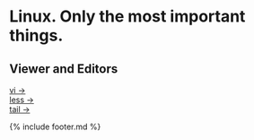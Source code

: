# Linux. Only the most important things.

## Viewer and Editors
[vi →](vi.md)  
[less →](less.md)  
[tail →](tail.md)
  
{% include footer.md %}  